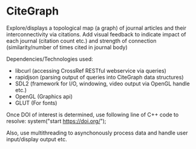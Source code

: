 # CiteGraph

Explore/displays a topological map (a graph) of journal articles and their interconnectivity via citations.
Add visual feedback to indicate impact of each journal (citation count etc.) and strength of connection (similarity/number of times cited in journal body)

Dependencies/Technologies used:
- libcurl     (accessing CrossRef RESTful webservice via queries)
- rapidjson   (parsing output of queries into CiteGraph data structures)
- SDL2        (framework for I/O, windowing, video output via OpenGL handle etc.)
- OpenGL      (Graphics api)
- GLUT        (For fonts)

Once DOI of interest is determined, use following line of C++ code to resolve:
system("start https://doi.org/<DOI>");

Also, use multithreading to asynchonously process data and handle user input/display output etc.

